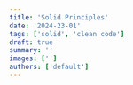 ```yaml
---
title: 'Solid Principles'
date: '2024-23-01'
tags: ['solid', 'clean code']
draft: true
summary: ''
images: ['']
authors: ['default']
---
```


